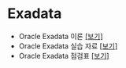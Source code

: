 # Exadata

- Oracle Exadata 이론 [[보기]](https://rebel-lord-f41.notion.site/Oracle-Exadata-16fdc1a5d5794957bbcc2f2395c52955?pvs=4)
- Oracle Exadata 실습 자료 [[보기]](https://rebel-lord-f41.notion.site/Oracle-Exadata-1a496ea0d07547c98bc97ebd1c5cf6d4?pvs=4)
- Oracle Exadata 점검표 [[보기]](https://rebel-lord-f41.notion.site/e6095a1437bd45eeba5fe796366a8dbf?v=b916ace70621406d94fdbe317c3a4f2e&pvs=4)

<br>
